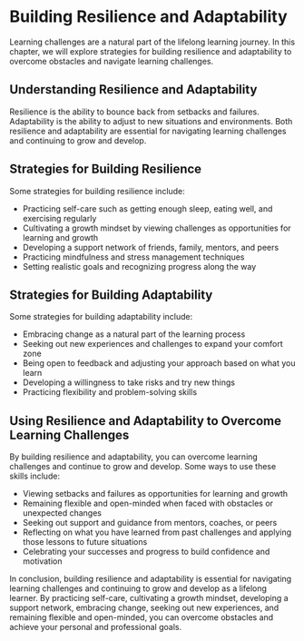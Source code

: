 Building Resilience and Adaptability
===============================================================================

Learning challenges are a natural part of the lifelong learning journey. In this chapter, we will explore strategies for building resilience and adaptability to overcome obstacles and navigate learning challenges.

Understanding Resilience and Adaptability
-----------------------------------------

Resilience is the ability to bounce back from setbacks and failures. Adaptability is the ability to adjust to new situations and environments. Both resilience and adaptability are essential for navigating learning challenges and continuing to grow and develop.

Strategies for Building Resilience
----------------------------------

Some strategies for building resilience include:

* Practicing self-care such as getting enough sleep, eating well, and exercising regularly
* Cultivating a growth mindset by viewing challenges as opportunities for learning and growth
* Developing a support network of friends, family, mentors, and peers
* Practicing mindfulness and stress management techniques
* Setting realistic goals and recognizing progress along the way

Strategies for Building Adaptability
------------------------------------

Some strategies for building adaptability include:

* Embracing change as a natural part of the learning process
* Seeking out new experiences and challenges to expand your comfort zone
* Being open to feedback and adjusting your approach based on what you learn
* Developing a willingness to take risks and try new things
* Practicing flexibility and problem-solving skills

Using Resilience and Adaptability to Overcome Learning Challenges
-----------------------------------------------------------------

By building resilience and adaptability, you can overcome learning challenges and continue to grow and develop. Some ways to use these skills include:

* Viewing setbacks and failures as opportunities for learning and growth
* Remaining flexible and open-minded when faced with obstacles or unexpected changes
* Seeking out support and guidance from mentors, coaches, or peers
* Reflecting on what you have learned from past challenges and applying those lessons to future situations
* Celebrating your successes and progress to build confidence and motivation

In conclusion, building resilience and adaptability is essential for navigating learning challenges and continuing to grow and develop as a lifelong learner. By practicing self-care, cultivating a growth mindset, developing a support network, embracing change, seeking out new experiences, and remaining flexible and open-minded, you can overcome obstacles and achieve your personal and professional goals.

